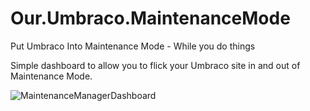 # Our.Umbraco.MaintenanceMode
Put Umbraco Into Maintenance Mode - While you do things

Simple dashboard to allow you to flick your Umbraco site in and out of Maintenance Mode. 



![MaintenanceManagerDashboard](https://github.com/Jumoo/Our.Umbraco.MaintenanceMode/assets/140804846/d3b52baf-94db-46ef-8648-461d1fcb7142)
